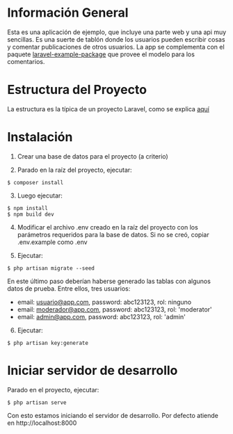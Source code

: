 # Información General
Esta es una aplicación de ejemplo, que incluye una parte web y una api muy sencillas.
Es una suerte de tablón donde los usuarios pueden escribir cosas y comentar publicaciones de otros usuarios.
La app se complementa con el paquete <a href="https://github.com/iehurtado/laravel-example-package">laravel-example-package</a> que provee el modelo para los comentarios.

# Estructura del Proyecto
La estructura es la típica de un proyecto Laravel, como se explica <a href="https://laravel.com/docs/8.x/structure">aquí</a>

# Instalación
1. Crear una base de datos para el proyecto (a criterio)

2. Parado en la raíz del proyecto, ejecutar:
```
$ composer install
```
3. Luego ejecutar:
```
$ npm install
$ npm build dev
```

4. Modificar el archivo .env creado en la raíz del proyecto con los parámetros requeridos para la base de datos. Si no se creó, copiar .env.example como .env

5. Ejecutar:
```
$ php artisan migrate --seed
```

En este último paso deberían haberse generado las tablas con algunos datos de prueba. Entre ellos, tres usuarios:
- email: usuario@app.com, password: abc123123, rol: ninguno
- email: moderador@app.com, password: abc123123, rol: 'moderator'
- email: admin@app.com, password: abc123123, rol: 'admin'

6. Ejecutar:
```
$ php artisan key:generate
```

# Iniciar servidor de desarrollo
Parado en el proyecto, ejecutar:

```
$ php artisan serve
```

Con esto estamos iniciando el servidor de desarrollo. Por defecto atiende en http://localhost:8000